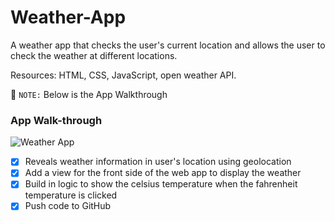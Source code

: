 # Weather-App
A weather app that checks the user's current location and allows the user to check the weather at different locations.

Resources: HTML, CSS, JavaScript, open weather API.

📝 `NOTE:` Below is the App Walkthrough
### App Walk-through
![Weather App](WeatherApp.gif)

- [x] Reveals weather information in user's location using geolocation
- [x] Add a view for the front side of the web app to display the weather
- [x] Build in logic to show the celsius temperature when the fahrenheit temperature is clicked
- [x] Push code to GitHub
